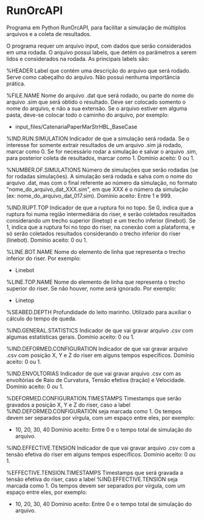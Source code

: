 # RunOrcAPI

Programa em Python RunOrcAPI, para facilitar a simulação de múltiplos arquivos e a coleta de resultados.

O programa requer um arquivo input, com dados que serão considerados em uma rodada. O arquivo possui labels, que detém os parâmetros a serem lidos e considerados na rodada. As principais labels são:

%HEADER
Label que contém uma descrição do arquivo que será rodado. Serve como cabeçalho do arquivo. Não possui nenhuma importância prática.

%FILE.NAME
Nome do arquivo .dat que será rodado, ou parte do nome do arquivo .sim que será obtido o resultado. Deve ser colocado somento o nome do arquivo, e não a sua extensão. Se o arquivo estiver em alguma pasta, deve-se colocar todo o caminho do arquivo, por exemplo:
 - input_files/CatenariaPaperMarStrHBL_BaseCase

%IND.RUN.SIMULATION
Indicador de que a simulação será rodada. Se o interesse for somente extrair resultados de um arquivo .sim já rodado, marcar como 0. Se for necessário rodar a simulação e salvar o arquivo .sim, para posterior coleta de resultados, marcar como 1.
Domínio aceito: 0 ou 1.

%NUMBER.OF.SIMULATIONS
Número de simulações que serão rodadas (se for rodadas simulações). A simulação será rodada e salva com o nome do arquivo .dat, mas com o final referente ao número da simulação, no formato "nome_do_arquivo_dat_XXX.sim", em que XXX é o número da simulação (ex: nome_do_arquivo_dat_017.sim).
Domínio aceito: Entre 1 e 999.

%IND.RUPT.TOP
Indicador de que a ruptura foi no topo. Se 0, indica que a ruptura foi numa região intermediária do riser, e serão coletados resultados considerando um trecho superior (linetop) e um trecho inferior (linebot). Se 1, indica que a ruptura foi no topo do riser, na conexão com a plataforma, e só serão coletados resultados considerando o trecho inferior do riser (linebot).
Domínio aceito: 0 ou 1.

%LINE.BOT.NAME
Nome do elemento de linha que representa o trecho inferior do riser. Por exemplo:
 - Linebot

%LINE.TOP.NAME
Nome do elemento de linha que representa o trecho superior do riser. Se não houver, nome será ignorado. Por exemplo:
 - Linetop

%SEABED.DEPTH
Profundidade do leito marinho. Utilizado para auxiliar o cálculo do tempo de queda.

%IND.GENERAL.STATISTICS
Indicador de que vai gravar arquivo .csv com algumas estatísticas gerais. 
Domínio aceito: 0 ou 1.

%IND.DEFORMED.CONFIGURATION
Indicador de que vai gravar arquivo .csv com posição X, Y e Z do riser em alguns tempos específicos. 
Domínio aceito: 0 ou 1.

%IND.ENVOLTORIAS
Indicador de que vai gravar arquivo .csv com as envoltórias de Raio de Curvatura, Tensão efetiva (tração) e Velocidade. 
Domínio aceito: 0 ou 1.

%DEFORMED.CONFIGURATION.TIMESTAMPS
Timestamps que serão gravados a posição X, Y e Z do riser, caso a label %IND.DEFORMED.CONFIGURATION seja marcada como 1. Os tempos devem ser separados por vírgula, com um espaço entre eles, por exemplo:
 - 10, 20, 30, 40
Domínio aceito: Entre 0 e o tempo total de simulação do arquivo.

%IND.EFFECTIVE.TENSION
Indicador de que vai gravar arquivo .csv com a tensão efetiva do riser em alguns tempos específicos. 
Domínio aceito: 0 ou 1.

%EFFECTIVE.TENSION.TIMESTAMPS
Timestamps que será gravada a tensão efetiva do riser, caso a label %IND.EFFECTIVE.TENSION seja marcada como 1. Os tempos devem ser separados por vírgula, com um espaço entre eles, por exemplo:
 - 10, 20, 30, 40
Domínio aceito: Entre 0 e o tempo total de simulação do arquivo.


